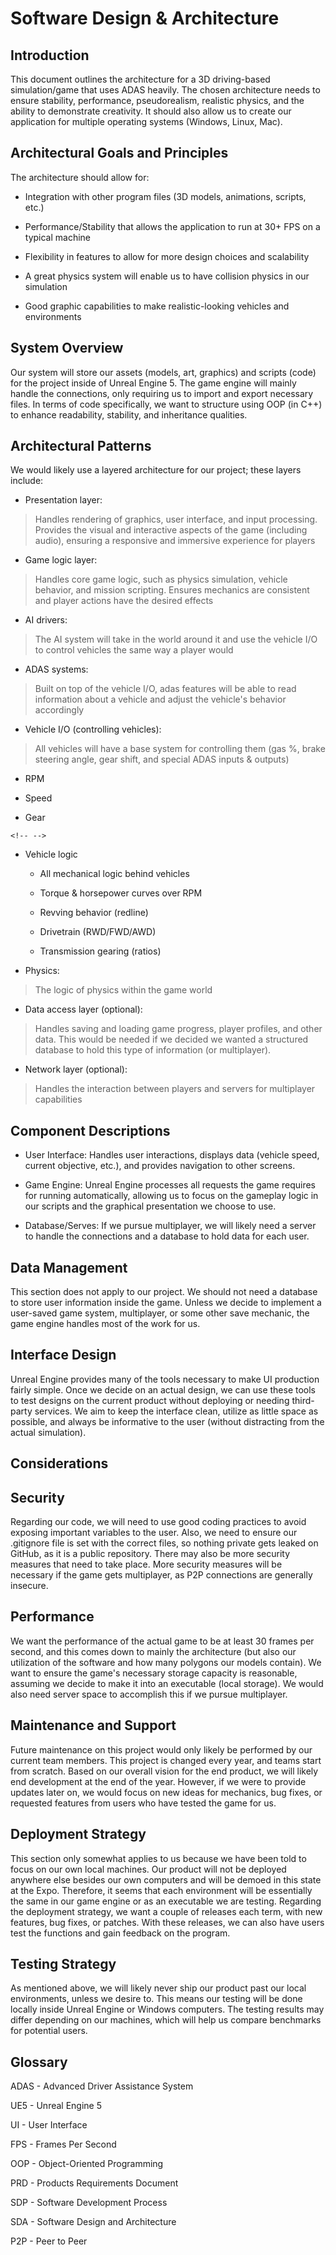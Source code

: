 # Software Design & Architecture

## Introduction

This document outlines the architecture for a 3D driving-based
simulation/game that uses ADAS heavily. The chosen architecture needs to
ensure stability, performance, pseudorealism, realistic physics, and the
ability to demonstrate creativity. It should also allow us to create our
application for multiple operating systems (Windows, Linux, Mac).

## Architectural Goals and Principles

The architecture should allow for:

-   Integration with other program files (3D models, animations,
    scripts, etc.)

-   Performance/Stability that allows the application to run at 30+ FPS
    on a typical machine

-   Flexibility in features to allow for more design choices and
    scalability

-   A great physics system will enable us to have collision physics in
    our simulation

-   Good graphic capabilities to make realistic-looking vehicles and
    environments

## System Overview

Our system will store our assets (models, art, graphics) and scripts
(code) for the project inside of Unreal Engine 5. The game engine will
mainly handle the connections, only requiring us to import and export
necessary files. In terms of code specifically, we want to structure
using OOP (in C++) to enhance readability, stability, and inheritance
qualities.

## Architectural Patterns

We would likely use a layered architecture for our project; these layers
include:

-   Presentation layer:

> Handles rendering of graphics, user interface, and input processing.
> Provides the visual and interactive aspects of the game (including
> audio), ensuring a responsive and immersive experience for players

-   Game logic layer:

> Handles core game logic, such as physics simulation, vehicle behavior,
> and mission scripting. Ensures mechanics are consistent and player
> actions have the desired effects

-   AI drivers:

> The AI system will take in the world around it and use the vehicle I/O
> to control vehicles the same way a player would

-   ADAS systems:

> Built on top of the vehicle I/O, adas features will be able to read
> information about a vehicle and adjust the vehicle's behavior
> accordingly

-   Vehicle I/O (controlling vehicles):

> All vehicles will have a base system for controlling them (gas %,
> brake steering angle, gear shift, and special ADAS inputs & outputs)

-   RPM

-   Speed

-   Gear

```{=html}
<!-- -->
```
-   Vehicle logic

    -   All mechanical logic behind vehicles

    -   Torque & horsepower curves over RPM

    -   Revving behavior (redline)

    -   Drivetrain (RWD/FWD/AWD)

    -   Transmission gearing (ratios)

-   Physics:

> The logic of physics within the game world

-   Data access layer (optional):

> Handles saving and loading game progress, player profiles, and other
> data. This would be needed if we decided we wanted a structured
> database to hold this type of information (or multiplayer).

-   Network layer (optional):

> Handles the interaction between players and servers for multiplayer
> capabilities

## Component Descriptions

-   User Interface: Handles user interactions, displays data (vehicle
    speed, current objective, etc.), and provides navigation to other
    screens.

-   Game Engine: Unreal Engine processes all requests the game requires
    for running automatically, allowing us to focus on the gameplay
    logic in our scripts and the graphical presentation we choose to
    use.

-   Database/Serves: If we pursue multiplayer, we will likely need a
    server to handle the connections and a database to hold data for
    each user.

## Data Management

This section does not apply to our project. We should not need a
database to store user information inside the game. Unless we decide to
implement a user-saved game system, multiplayer, or some other save
mechanic, the game engine handles most of the work for us.

## Interface Design

Unreal Engine provides many of the tools necessary to make UI production
fairly simple. Once we decide on an actual design, we can use these
tools to test designs on the current product without deploying or
needing third-party services. We aim to keep the interface clean,
utilize as little space as possible, and always be informative to the
user (without distracting from the actual simulation).

## Considerations

## Security

Regarding our code, we will need to use good coding practices to avoid
exposing important variables to the user. Also, we need to ensure our
.gitignore file is set with the correct files, so nothing private gets
leaked on GitHub, as it is a public repository. There may also be more
security measures that need to take place. More security measures will
be necessary if the game gets multiplayer, as P2P connections are
generally insecure.

## Performance

We want the performance of the actual game to be at least 30 frames per
second, and this comes down to mainly the architecture (but also our
utilization of the software and how many polygons our models contain).
We want to ensure the game's necessary storage capacity is reasonable,
assuming we decide to make it into an executable (local storage). We
would also need server space to accomplish this if we pursue
multiplayer.

## Maintenance and Support

Future maintenance on this project would only likely be performed by our
current team members. This project is changed every year, and teams
start from scratch. Based on our overall vision for the end product, we
will likely end development at the end of the year. However, if we were
to provide updates later on, we would focus on new ideas for mechanics,
bug fixes, or requested features from users who have tested the game for
us.

## Deployment Strategy

This section only somewhat applies to us because we have been told to
focus on our own local machines. Our product will not be deployed
anywhere else besides our own computers and will be demoed in this state
at the Expo. Therefore, it seems that each environment will be
essentially the same in our game engine or as an executable we are
testing. Regarding the deployment strategy, we want a couple of releases
each term, with new features, bug fixes, or patches. With these
releases, we can also have users test the functions and gain feedback on
the program.

## Testing Strategy

As mentioned above, we will likely never ship our product past our local
environments, unless we desire to. This means our testing will be done
locally inside Unreal Engine or Windows computers. The testing results
may differ depending on our machines, which will help us compare
benchmarks for potential users.

## Glossary

ADAS - Advanced Driver Assistance System

UE5 - Unreal Engine 5

UI - User Interface

FPS - Frames Per Second

OOP - Object-Oriented Programming

PRD - Products Requirements Document

SDP - Software Development Process

SDA - Software Design and Architecture

P2P - Peer to Peer
